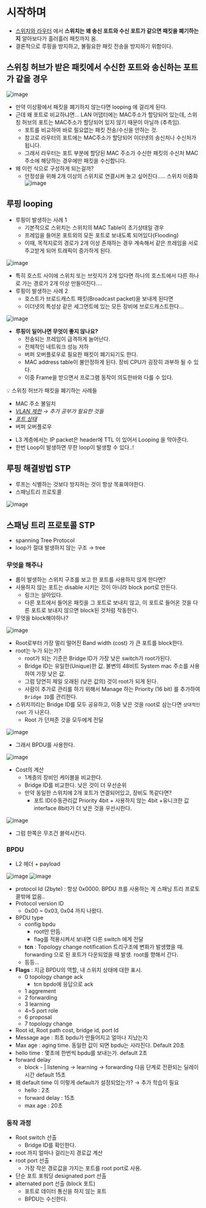 # **시작하며**

- [스위치와 라우터](https://www.notion.so/a62467d2583b4985b49699de319991b1?pvs=21) 에서 **스위치는 왜 송신 포트와 수신 포트가 같으면 패킷을 폐기하는 지** 알아보다가 흘러흘러 패킷까지 옴.
- 결론적으로 루핑을 방지하고, 불필요한 패킷 전송을 방지하기 위함이다.

## 스위칭 허브가 받은 패킷에서 수신한 포트와 송신하는 포트가 같을 경우

![image](https://github.com/CodeSquad-2023-BE-Study/Network-Study/assets/103120173/d04d5369-9aae-4948-b99e-3185e3097fab)

- 만약 이상황에서 패킷을 폐기하지 않는다면 looping 에 걸리게 된다.
- 근데 왜 포트로 비교하냐면… LAN 어댑터에는 MAC주소가 할당되어 있는데, 스위칭 허브의 포트는 MAC주소가 할당되어 있지 않기 때문이 아닐까 (추측임).
    - 포트를 비교하여 바로 필요없는 패킷 전송/수신을 안하는 것.
    - 참고로 라우터의 포트에는 MAC주소가 할당되어 이더넷의 송신처나 수신처가 됩니다.
    - 그래서 라우터는 포트 부분에 할당된 MAC 주소가 수신한 패킷의 수신처 MAC 주소에 해당하는 경우에만 패킷을 수신합니다.
- 왜 이런 식으로 구성하게 되는걸까?
    - 안정성을 위해 2개 이상의 스위치로 연결시켜 놓고 싶어진다….. 스위치 이중화
![image](https://github.com/CodeSquad-2023-BE-Study/Network-Study/assets/103120173/c7b5d895-9540-40ef-8540-25328825c9b6)

## 루핑 looping

- 루핑이 발생하는 사례 1
    - 기본적으로 스위치는 스위치의 MAC Table이 초기상태일 경우
    - 프레임을 들어온 포트외의 모든 포트로 보내도록 되어있다(Flooding)
    - 이때, 목적지로의 경로가 2개 이상 존재하는 경우 계속해서 같은 프레임을 서로 주고받게 되어 트래픽이 증가하게 된다.

![image](https://github.com/CodeSquad-2023-BE-Study/Network-Study/assets/103120173/8b41fcde-f1fd-4e83-9bd2-8ae88c55e065)

- 특히 호스트 사이에 스위치 또는 브릿지가 2개 있다면 하나의 호스트에서 다른 하나로 가는 경로가 2개 이상 만들어진다….
- 루핑이 발생하는 사례 2
    - 호스트가 브로드캐스트 패킷(Broadcast packet)을 보내게 된다면
    - 이더넷의 특성상 같은 세그먼트에 있는 모든 장비에 브로드캐스트한다…
 
![image](https://github.com/CodeSquad-2023-BE-Study/Network-Study/assets/103120173/d187d26a-2e14-446b-bd37-f3aee70e9a0b)

- **루핑이 일어나면 무엇이 좋지 않나요?**
    - 전송되는 프레임이 급격하게 늘어난다.
    - 전체적인 네트워크 성능 저하
    - 버퍼 오버플로우로 필요한 패킷이 폐기되기도 한다.
    - MAC address table이 불안정하게 된다. 장비 CPU가 굉장히 과부하 될 수 있다.
    - 이중 Frame을 받으면서 프로그램 동작이 의도한바와 다를 수 있다.

<aside>
  
💡 스위칭 허브가 패킷을 폐기하는 사례들

- MAC 주소 불일치
- *[VLAN 제한](https://www.fibermall.com/ko/blog/what-is-vlan-and-how-it-work.htm) → 추가 공부가 필요한 것들*
- *[포트 상태](https://nhj12311.tistory.com/532)*
- 버퍼 오버플로우

</aside>

- L3 계층에서는 IP packet은 header에 TTL 이 있어서 Looping 을 막아준다.
- 한번 Loop이 발생하면 무한 loop이 발생할 수 있다..!

## 루핑 해결방법 STP

- 루프는 식별하는 것보다 방지하는 것이 항상 목표여야한다.
- 스패닝트리 프로토콜

![image](https://github.com/CodeSquad-2023-BE-Study/Network-Study/assets/103120173/bd0cda2d-6c9d-4948-98a4-816d66f03e49)

## 스패닝 트리 프로토콜 STP

- spanning Tree Protocol
- loop가 절대 발생하지 않는 구조 → tree

### 무엇을 해주나

- 룹이 발생하는 스위치 구조를 보고 한 포트를 사용하지 않게 한다면?
- 사용하지 않는 포트는 disable 시키는 것이 아니라 block port로 만든다.
    - 링크는 살아있다.
    - 다른 포트에서 들어온 패킷을 그 포트로 보내지 않고, 이 포트로 들어온 것을 다른 포트로 보내지 않으면 block된 것처럼 작동한다.
- 무엇을 block해야하나?

![image](https://github.com/CodeSquad-2023-BE-Study/Network-Study/assets/103120173/f7aee114-9646-4200-b8e6-11dc2598dc3b)

- Root로부터 가장 멀리 떨어진 Band width (cost) 가 큰 포트를 block한다.
- root는 누가 되는가?
    - root가 되는 기준은 Bridge ID가 가장 낮은 switch가 root가된다.
    - Bridge ID는 유일한(Unique)한 값. 불변의 48비트 System mac 주소를 사용하여 가장 낮은 값.
    - 그럼 당연히 제일 오래된 (낮은 값의) 것이 root가 되게 된다.
    - 사람이 추가로 관리를 하기 위해서 Manage 하는 Priority (16 bit) 를 추가하여 `Bridge ID`를 관리한다.
- 스위치끼리는 Bridge ID를 모두 공유하고, 이중 낮은 것을 root로 삼는다면 `상대적인 root` 가 나온다.
    - Root 가 던져준 것을 모두에게 전달

![image](https://github.com/CodeSquad-2023-BE-Study/Network-Study/assets/103120173/00381e29-b2a7-40b6-9c64-75f92f8feeed)

- 그래서 BPDU를 사용한다.

![image](https://github.com/CodeSquad-2023-BE-Study/Network-Study/assets/103120173/293c5f78-fcbf-4794-8f15-f7d81ef31c4d)

- Cost의 계산
    - 1계층의 장비인 케이블을 비교한다.
    - Bridge ID를 비교한다. 낮은 것이 더 우선순위
    - 만약 동일한 스위치에 2개 포트가 연결되어있고, 장비도 똑같다면?
        - 포트 ID(수동관리값 Priority 4bit + 사용하지 않는 4bit +유니크한 값 interface 8bit)가 더 낮은 것을 우선시한다.
     
![image](https://github.com/CodeSquad-2023-BE-Study/Network-Study/assets/103120173/cdb0784a-4e8a-4166-b3e1-24529be13452)

- 그럼 한쪽은 무조건 블럭시킨다.

### BPDU

- L2 헤더 + payload

![image](https://github.com/CodeSquad-2023-BE-Study/Network-Study/assets/103120173/6e5db62b-db8a-4e4a-8bab-c0bfaef609b0)
![image](https://github.com/CodeSquad-2023-BE-Study/Network-Study/assets/103120173/8d029b23-1ac9-4cf4-a614-caca0b2ee5b4)

- protocol Id (2byte) : 항상 0x0000. BPDU 프를 사용하는 게 스패닝 트리 프로토콜밖에 없음..
- Protocol version ID
    - 0x00 ~ 0x03, 0x04 까지 나왔다.
- BPDU type
    - config bpdu
        - root만 만듬.
        - flag를 적용시켜서 보내면 다른 switch 에게 전달
    - **tcn** : Topology change notification 트리구조에 변화가 발생했을 때. forwarding 으로 된 포트가 다운되었을 때 발생. root를 향해서 간다.
    - 등등…
- **Flags** : 지금 BPDU의 역할, 내 스위치 상태에 대한 표시.
    - 0 topology change ack
        - tcn bpdo에 응답으로 ack
    - 1 aggrement
    - 2 forwarding
    - 3 learning
    - 4~5 port role
    - 6 proposal
    - 7 topology change
- Root id, Root path cost, bridge id, port Id
- Message age : 최초 bpdu가 만들어지고 얼마나 지났는지
- Max age : aging time. 동일한 값이 되면 bpdu는 사라진다. Default 20초
- hello time : 몇초에 한번씩 bpdu를 보내는가. default 2초
- forward delay
    - block - | listening → learning → forwarding 다음 단계로 전환되는 딜레이시간 default 15초
- 왜 default time 이 이렇게 default가 설정되었는가? → 추가 학습이 필요
    - hello : 2초
    - forward delay : 15초
    - max age : 20초

### 동작 과정

- Root switch 선출
    - Bridge ID를 확인한다.
- root 까지 얼마나 걸리는지 경로값 계산
- root port 선출
    - 가장 작은 경로값을 가지는 포트를 root port로 사용.
- 단순 포트 포워딩 designated port 선출
- alternated port 선출 (block 포트)
    - 포트로 데이터 통신을 하지 않는 포트
    - BPDU는 수신한다.
 
